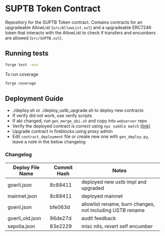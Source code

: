 # SUPTB Token Contract

Repository for the SUPTB Token contract. Contains contracts for an upgradeable AllowList (`src/AllowList.sol`) and a upgradeable ERC7246 token that interacts with the AllowList to check if transfers and encumbers are allowed (`src/SUPTB.sol`).

## Running tests

```sh
forge test -vvv
```

To run coverage

```sh
forge coverage
```

## Deployment Guide

* ./deploy.sh or ./deploy_ustb_upgrade.sh to deploy new contracts
* If verify did not work, use verify scripts
* If abi changed, run `gen_merge_abi.sh` and copy into `webserver` repo
* Verify the deployed contract is correct using `npx saddle match` [(link)](https://github.com/compound-finance/saddle/tree/master?tab=readme-ov-file#cli)
* Upgrade contract in fireblocks using proxy admin
* Edit `contract_deployment` file or create new one with `gen_deploy.py`, leave a note in the below changelog


### Changelog

| Deploy File Name | Commit Hash | Notes |
|------------|-------------|--------|
| goerli.json     | 8c88411     | deployed new ustb impl and upgraded
| mainnet.json    | 8c88411     | deployed mainnet
| goerli.json     | bfe063d     | allowlist rename, burn changes, not including USTB rename | 
| goerli_old.json | 96de27d     | audit feedback |
| sepolia.json    | 83e2229     | misc nits, revert self encumber |
